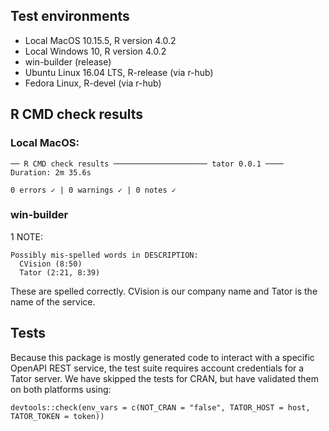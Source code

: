 ## Test environments
* Local MacOS 10.15.5, R version 4.0.2
* Local Windows 10, R version 4.0.2
* win-builder (release)
* Ubuntu Linux 16.04 LTS, R-release (via r-hub)
* Fedora Linux, R-devel (via r-hub)

## R CMD check results
### Local MacOS: 
```
── R CMD check results ───────────────────── tator 0.0.1 ────
Duration: 2m 35.6s

0 errors ✓ | 0 warnings ✓ | 0 notes ✓
```
### win-builder
1 NOTE:
```
Possibly mis-spelled words in DESCRIPTION:
  CVision (8:50)
  Tator (2:21, 8:39)
```
These are spelled correctly. CVision is our company name and Tator is the name of the service.


## Tests
Because this package is mostly generated code to interact with
a specific OpenAPI REST service, the test suite requires account
credentials for a Tator server. We have skipped the tests for CRAN,
but have validated them on both platforms using:

`devtools::check(env_vars = c(NOT_CRAN = "false", TATOR_HOST = host, TATOR_TOKEN = token))`